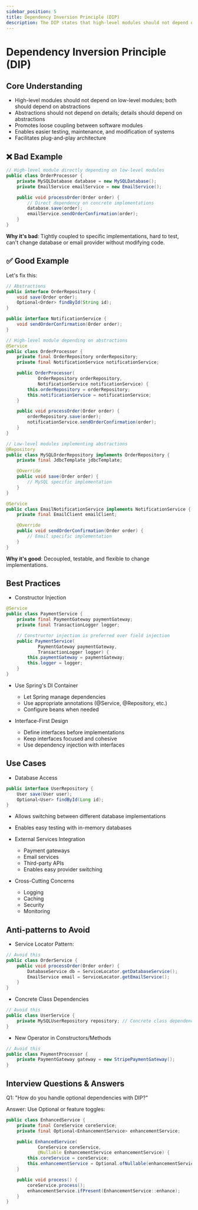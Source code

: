 ```yaml
---
sidebar_position: 5
title: Dependency Inversion Principle (DIP)
description: The DIP states that high-level modules should not depend on low-level modules
---
```


# Dependency Inversion Principle (DIP)

## Core Understanding

- High-level modules should not depend on low-level modules; both should depend on abstractions
- Abstractions should not depend on details; details should depend on abstractions
- Promotes loose coupling between software modules
- Enables easier testing, maintenance, and modification of systems
- Facilitates plug-and-play architecture

## ❌ Bad Example

```java
// High-level module directly depending on low-level modules
public class OrderProcessor {
    private MySQLDatabase database = new MySQLDatabase();
    private EmailService emailService = new EmailService();

    public void processOrder(Order order) {
        // Direct dependency on concrete implementations
        database.save(order);
        emailService.sendOrderConfirmation(order);
    }
}
```
**Why it's bad**: Tightly coupled to specific implementations, hard to test, can't change database or email provider without modifying code.

## ✅ Good Example
Let's fix this:
```java
// Abstractions
public interface OrderRepository {
    void save(Order order);
    Optional<Order> findById(String id);
}

public interface NotificationService {
    void sendOrderConfirmation(Order order);
}

// High-level module depending on abstractions
@Service
public class OrderProcessor {
    private final OrderRepository orderRepository;
    private final NotificationService notificationService;

    public OrderProcessor(
            OrderRepository orderRepository,
            NotificationService notificationService) {
        this.orderRepository = orderRepository;
        this.notificationService = notificationService;
    }

    public void processOrder(Order order) {
        orderRepository.save(order);
        notificationService.sendOrderConfirmation(order);
    }
}

// Low-level modules implementing abstractions
@Repository
public class MySQLOrderRepository implements OrderRepository {
    private final JdbcTemplate jdbcTemplate;

    @Override
    public void save(Order order) {
        // MySQL specific implementation
    }
}

@Service
public class EmailNotificationService implements NotificationService {
    private final EmailClient emailClient;

    @Override
    public void sendOrderConfirmation(Order order) {
        // Email specific implementation
    }
}
```
**Why it's good**: Decoupled, testable, and flexible to change implementations.

## Best Practices

- Constructor Injection

```java
@Service
public class PaymentService {
    private final PaymentGateway paymentGateway;
    private final TransactionLogger logger;

    // Constructor injection is preferred over field injection
    public PaymentService(
            PaymentGateway paymentGateway,
            TransactionLogger logger) {
        this.paymentGateway = paymentGateway;
        this.logger = logger;
    }
}
```
- Use Spring's DI Container
  - Let Spring manage dependencies
  - Use appropriate annotations (@Service, @Repository, etc.)
  - Configure beans when needed

- Interface-First Design
  - Define interfaces before implementations
  - Keep interfaces focused and cohesive
  - Use dependency injection with interfaces
## Use Cases

- Database Access
```java
public interface UserRepository {
    User save(User user);
    Optional<User> findById(Long id);
}
```
  - Allows switching between different database implementations
  - Enables easy testing with in-memory databases

- External Services Integration
  - Payment gateways
  - Email services
  - Third-party APIs
  - Enables easy provider switching

- Cross-Cutting Concerns
  - Logging
  - Caching
  - Security
  - Monitoring
## Anti-patterns to Avoid

- Service Locator Pattern:

```java
// Avoid this
public class OrderService {
    public void processOrder(Order order) {
        DatabaseService db = ServiceLocator.getDatabaseService();
        EmailService email = ServiceLocator.getEmailService();
    }
}
```
- Concrete Class Dependencies

```java
// Avoid this
public class UserService {
    private MySQLUserRepository repository; // Concrete class dependency
}
```

- New Operator in Constructors/Methods
```java
// Avoid this
public class PaymentProcessor {
    private PaymentGateway gateway = new StripePaymentGateway();
} 
```

## Interview Questions & Answers

Q1: "How do you handle optional dependencies with DIP?"

Answer: Use Optional or feature toggles:

```java
public class EnhancedService {
    private final CoreService coreService;
    private final Optional<EnhancementService> enhancementService;

    public EnhancedService(
            CoreService coreService,
            @Nullable EnhancementService enhancementService) {
        this.coreService = coreService;
        this.enhancementService = Optional.ofNullable(enhancementService);
    }

    public void process() {
        coreService.process();
        enhancementService.ifPresent(EnhancementService::enhance);
    }
}
```
